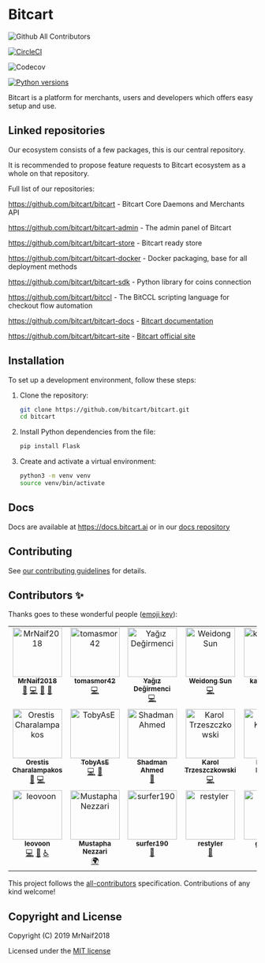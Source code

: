 # Bitcart





![Github All Contributors](https://img.shields.io/github/all-contributors/bitcart/bitcart?style=flat-square)

[
![CircleCI](https://circleci.com/gh/bitcart/bitcart.svg?style=svg)
](https://circleci.com/gh/bitcart/bitcart)




![Codecov](https://img.shields.io/codecov/c/github/bitcart/bitcart?style=flat-square)

[
![Python versions](https://img.shields.io/pypi/pyversions/bitcart?style=flat-square)
](https://docs.bitcart.ai)




Bitcart is a platform for merchants, users and developers which offers easy setup and use.





## Linked repositories

Our ecosystem consists of a few packages, this is our central repository.

It is recommended to propose feature requests to Bitcart ecosystem as a whole on that repository.

Full list of our repositories:

https://github.com/bitcart/bitcart - Bitcart Core Daemons and Merchants API

https://github.com/bitcart/bitcart-admin - The admin panel of Bitcart

https://github.com/bitcart/bitcart-store - Bitcart ready store

https://github.com/bitcart/bitcart-docker - Docker packaging, base for all deployment methods

https://github.com/bitcart/bitcart-sdk - Python library for coins connection

https://github.com/bitcart/bitccl - The BitCCL scripting language for checkout flow automation




https://github.com/bitcart/bitcart-docs - [Bitcart documentation](https://docs.bitcart.ai)

https://github.com/bitcart/bitcart-site - [Bitcart official site](https://bitcart.ai)

## Installation


To set up a development environment, follow these steps:



1. Clone the repository:
   ```bash
   git clone https://github.com/bitcart/bitcart.git
   cd bitcart
   ```
2. Install Python dependencies from the file:

   ```bash
   pip install Flask

   ```
3. Create and activate a virtual environment:


   ```bash
   python3 -m venv venv
   source venv/bin/activate


   ```




## Docs

Docs are available at https://docs.bitcart.ai or in our [docs repository](https://github.com/bitcart/bitcart-docs)



## Contributing

See [our contributing guidelines](https://github.com/bitcart/bitcart/blob/master/CONTRIBUTING.md) for details.

## Contributors ✨

Thanks goes to these wonderful people ([emoji key](https://allcontributors.org/docs/en/emoji-key)):

<!-- ALL-CONTRIBUTORS-LIST:START - Do not remove or modify this section -->
<!-- prettier-ignore-start -->
<!-- markdownlint-disable -->
<table>
  <tbody>
    <tr>
      <td align="center" valign="top" width="14.28%"><a href="https://github.com/MrNaif2018"><img src="https://avatars3.githubusercontent.com/u/39452697?v=4?s=100" width="100px;" alt="MrNaif2018"/><br /><sub><b>MrNaif2018</b></sub></a><br /><a href="#maintenance-MrNaif2018" title="Maintenance">🚧</a> <a href="https://github.com/bitcart/bitcart/commits?author=MrNaif2018" title="Code">💻</a> <a href="https://github.com/bitcart/bitcart/commits?author=MrNaif2018" title="Documentation">📖</a> <a href="#design-MrNaif2018" title="Design">🎨</a></td>
      <td align="center" valign="top" width="14.28%"><a href="https://github.com/tomasmor42"><img src="https://avatars2.githubusercontent.com/u/42064734?v=4?s=100" width="100px;" alt="tomasmor42"/><br /><sub><b>tomasmor42</b></sub></a><br /><a href="https://github.com/bitcart/bitcart/commits?author=tomasmor42" title="Code">💻</a></td>
      <td align="center" valign="top" width="14.28%"><a href="https://github.com/yagicandegirmenci"><img src="https://avatars3.githubusercontent.com/u/62724709?v=4?s=100" width="100px;" alt="Yağız Değirmenci"/><br /><sub><b>Yağız Değirmenci</b></sub></a><br /><a href="https://github.com/bitcart/bitcart/commits?author=yagicandegirmenci" title="Code">💻</a></td>
      <td align="center" valign="top" width="14.28%"><a href="https://github.com/xiaoxianma"><img src="https://avatars0.githubusercontent.com/u/3086064?v=4?s=100" width="100px;" alt="Weidong Sun"/><br /><sub><b>Weidong Sun</b></sub></a><br /><a href="https://github.com/bitcart/bitcart/commits?author=xiaoxianma" title="Code">💻</a></td>
      <td align="center" valign="top" width="14.28%"><a href="https://github.com/kartecianos"><img src="https://avatars2.githubusercontent.com/u/43797783?v=4?s=100" width="100px;" alt="kartecianos"/><br /><sub><b>kartecianos</b></sub></a><br /><a href="https://github.com/bitcart/bitcart/commits?author=kartecianos" title="Code">💻</a></td>
      <td align="center" valign="top" width="14.28%"><a href="https://github.com/arynn-gupta"><img src="https://avatars0.githubusercontent.com/u/61794851?v=4?s=100" width="100px;" alt="CYBORG"/><br /><sub><b>CYBORG</b></sub></a><br /><a href="#design-arynn-gupta" title="Design">🎨</a></td>
      <td align="center" valign="top" width="14.28%"><a href="https://github.com/SakshamSingh-v2"><img src="https://avatars1.githubusercontent.com/u/55451173?v=4?s=100" width="100px;" alt="Saksham Singh"/><br /><sub><b>Saksham Singh</b></sub></a><br /><a href="#design-SakshamSingh-v2" title="Design">🎨</a></td>
    </tr>
    <tr>
      <td align="center" valign="top" width="14.28%"><a href="https://github.com/orestischaral"><img src="https://avatars1.githubusercontent.com/u/33599092?v=4?s=100" width="100px;" alt="Orestis Charalampakos"/><br /><sub><b>Orestis Charalampakos</b></sub></a><br /><a href="#design-orestischaral" title="Design">🎨</a> <a href="https://github.com/bitcart/bitcart/commits?author=orestischaral" title="Code">💻</a></td>
      <td align="center" valign="top" width="14.28%"><a href="http://tobyase.de/"><img src="https://avatars0.githubusercontent.com/u/6002167?v=4?s=100" width="100px;" alt="TobyAsE"/><br /><sub><b>TobyAsE</b></sub></a><br /><a href="https://github.com/bitcart/bitcart/commits?author=TobyAsE" title="Code">💻</a> <a href="#design-TobyAsE" title="Design">🎨</a></td>
      <td align="center" valign="top" width="14.28%"><a href="https://github.com/Shadman-Ahmed-Chowdhury"><img src="https://avatars3.githubusercontent.com/u/46925021?v=4?s=100" width="100px;" alt="Shadman Ahmed"/><br /><sub><b>Shadman Ahmed</b></sub></a><br /><a href="#design-Shadman-Ahmed-Chowdhury" title="Design">🎨</a></td>
      <td align="center" valign="top" width="14.28%"><a href="https://github.com/KarolTrzeszczkowski"><img src="https://avatars.githubusercontent.com/u/11697819?v=4?s=100" width="100px;" alt="Karol Trzeszczkowski"/><br /><sub><b>Karol Trzeszczkowski</b></sub></a><br /><a href="https://github.com/bitcart/bitcart/commits?author=KarolTrzeszczkowski" title="Code">💻</a></td>
      <td align="center" valign="top" width="14.28%"><a href="https://github.com/MaximeKoitsalu"><img src="https://avatars.githubusercontent.com/u/8655862?v=4?s=100" width="100px;" alt="Maxime Koitsalu"/><br /><sub><b>Maxime Koitsalu</b></sub></a><br /><a href="https://github.com/bitcart/bitcart/commits?author=MaximeKoitsalu" title="Code">💻</a> <a href="#design-MaximeKoitsalu" title="Design">🎨</a></td>
      <td align="center" valign="top" width="14.28%"><a href="https://git.io/JuT7Z"><img src="https://avatars.githubusercontent.com/u/88304238?v=4?s=100" width="100px;" alt="Shubham-Singh-Rajput"/><br /><sub><b>Shubham-Singh-Rajput</b></sub></a><br /><a href="#translation-shubham-singh-748" title="Translation">🌍</a></td>
      <td align="center" valign="top" width="14.28%"><a href="https://github.com/Xaconi"><img src="https://avatars.githubusercontent.com/u/1944438?v=4?s=100" width="100px;" alt="Nicolás Giacconi"/><br /><sub><b>Nicolás Giacconi</b></sub></a><br /><a href="https://github.com/bitcart/bitcart/commits?author=Xaconi" title="Code">💻</a> <a href="#design-Xaconi" title="Design">🎨</a></td>
    </tr>
    <tr>
      <td align="center" valign="top" width="14.28%"><a href="https://github.com/leovoon"><img src="https://avatars.githubusercontent.com/u/16155802?v=4?s=100" width="100px;" alt="leovoon"/><br /><sub><b>leovoon</b></sub></a><br /><a href="https://github.com/bitcart/bitcart/commits?author=leovoon" title="Code">💻</a> <a href="#design-leovoon" title="Design">🎨</a> <a href="#a11y-leovoon" title="Accessibility">️️️️♿️</a></td>
      <td align="center" valign="top" width="14.28%"><a href="https://twitter.com/mustaphanezzari"><img src="https://avatars.githubusercontent.com/u/4595534?v=4?s=100" width="100px;" alt="Mustapha Nezzari"/><br /><sub><b>Mustapha Nezzari</b></sub></a><br /><a href="#translation-MawsFr" title="Translation">🌍</a></td>
      <td align="center" valign="top" width="14.28%"><a href="https://github.com/surfer190"><img src="https://avatars.githubusercontent.com/u/3285222?v=4?s=100" width="100px;" alt="surfer190"/><br /><sub><b>surfer190</b></sub></a><br /><a href="https://github.com/bitcart/bitcart/commits?author=surfer190" title="Documentation">📖</a></td>
      <td align="center" valign="top" width="14.28%"><a href="https://github.com/restyler"><img src="https://avatars.githubusercontent.com/u/775507?v=4?s=100" width="100px;" alt="restyler"/><br /><sub><b>restyler</b></sub></a><br /><a href="https://github.com/bitcart/bitcart/commits?author=restyler" title="Documentation">📖</a></td>
      <td align="center" valign="top" width="14.28%"><a href="https://www.groestlcoin.org/"><img src="https://avatars.githubusercontent.com/u/11212268?v=4?s=100" width="100px;" alt="gruve-p"/><br /><sub><b>gruve-p</b></sub></a><br /><a href="https://github.com/bitcart/bitcart/commits?author=gruve-p" title="Code">💻</a></td>
      <td align="center" valign="top" width="14.28%"><a href="https://github.com/g00g1"><img src="https://avatars.githubusercontent.com/u/91201021?v=4?s=100" width="100px;" alt="g00g1"/><br /><sub><b>g00g1</b></sub></a><br /><a href="https://github.com/bitcart/bitcart/commits?author=g00g1" title="Code">💻</a></td>
      <td align="center" valign="top" width="14.28%"><a href="https://github.com/Ravaan21"><img src="https://avatars.githubusercontent.com/u/48627542?v=4?s=100" width="100px;" alt="RAVAAN"/><br /><sub><b>RAVAAN</b></sub></a><br /><a href="#security-Ravaan21" title="Security">🛡️</a></td>
    </tr>
  </tbody>
</table>

<!-- markdownlint-restore -->
<!-- prettier-ignore-end -->

<!-- ALL-CONTRIBUTORS-LIST:END -->

This project follows the [all-contributors](https://github.com/all-contributors/all-contributors) specification. Contributions of any kind welcome!

## Copyright and License

Copyright (C) 2019 MrNaif2018

Licensed under the [MIT license](LICENSE)
